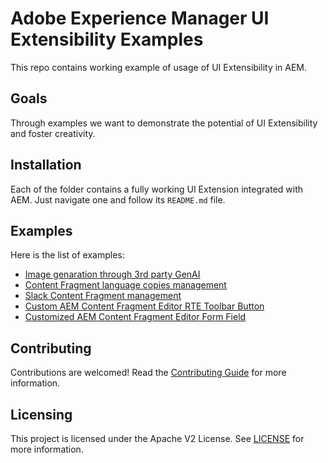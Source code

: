 # Adobe Experience Manager UI Extensibility Examples

This repo contains working example of usage of UI Extensibility in AEM.

## Goals

Through examples we want to demonstrate the potential of UI Extensibility and foster
creativity.


## Installation

Each of the folder contains a fully working UI Extension integrated with AEM. Just navigate one
and follow its `README.md` file.

## Examples

Here is the list of examples:
- [Image genaration through 3rd party GenAI](./openai-dalle-content-fragment-admin/)
- [Content Fragment language copies management](./content-fragment-language-copies-management/)
- [Slack Content Fragment management](./slack-content-fragment-admin/)
- [Custom AEM Content Fragment Editor RTE Toolbar Button](./cf-editor-rte-toolbar-button-sample/)
- [Customized AEM Content Fragment Editor Form Field](./cf-editor-form-field-customization-sample/)

## Contributing

Contributions are welcomed! Read the [Contributing Guide](./.github/CONTRIBUTING.md) for more information.

## Licensing

This project is licensed under the Apache V2 License. See [LICENSE](./LICENSE) for more information.
